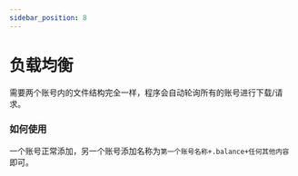 ```yaml
---
sidebar_position: 8
---
```


# 负载均衡

需要两个账号内的文件结构完全一样，程序会自动轮询所有的账号进行下载/请求。

### 如何使用
一个账号正常添加，另一个账号添加名称为`第一个账号名称+.balance+任何其他内容`即可。